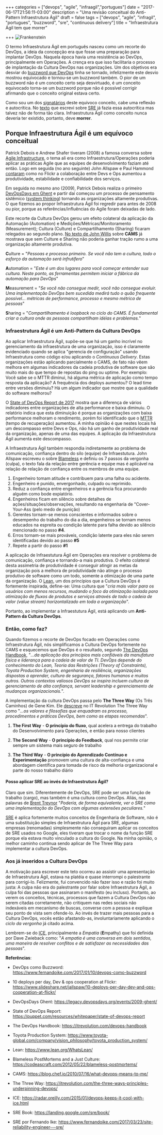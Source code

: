 +++
categories = ["devops", "agile", "infraagil","portugues"]
date = "2017-06-17T21:56:11-03:00"
description = "Uma revisão conceitual do Anti-Pattern Infraestrutura Ágil"
draft = false
tags = ["devops", "agile", "infragil", "portugues", "buzzword", "sre", "continuous delivery"]
title = "Infraestrutura Ágil tem que morrer"

+++
![Frankenstein](/images/Boris_Karloff_as_Frankenstein's_monster.jpg)

O termo Infraestrutura Ágil em português nasceu como um recorte do DevOps, a ideia da concepção era que fosse uma preparação para implantar DevOps. Naquela época havia uma resistência ao DevOps, principalmente em Operações. A crença era que isso facilitaria o processo de implantação da Cultura DevOps nas organizações. Um dos objetivos era desviar do [buzzword que DevOps](https://www.fernandoike.com/2017/01/10/devops-como-buzzword) tinha se tornado, infelizmente este desvio mostrou equivocado e tornou-se um buzzword também. O pior de um buzzword não é um conceito certo seja desvirtuado, é um conceito equivocado torna-se um buzzword porque não é possível corrigir afirmando que o conceito original estava certo.

Como sou um dos [signatários](https://web.archive.org/web/20160818034746/https://infraagil.io:80/alliance/) deste equivoco conceito, cabe uma reflexão e autocrítica. No [texto](https://www.fernandoike.com/2017/03/23/site-reliability-engineer---sre/) que escrevi sobre [SRE](https://www.fernandoike.com/2017/03/23/site-reliability-engineer---sre/) já fazia essa autocrítica mas talvez não de forma tão clara. Infraestrutura Ágil como conceito nunca deveria ter existido, portanto, deve **morrer**.

## Porque Infraestrutura Ágil é um equívoco conceitual

Patrick Debois e Andrew Shafer tiveram (2008) a famosa conversa sobre [Agile Infrastructure](https://www.jedi.be/presentations/agile-infrastructure-agile2008.pdf), o tema ali era como Infraestrutura/Operações poderia aplicar as práticas Agile que as equipes de desenvolvimento faziam até então. Logo em seguida (no ano seguinte) John Allspaw e Paul Hammond [contaram](https://www.slideshare.net/jallspaw/10-deploys-per-day-dev-and-ops-cooperation-at-flickr/) como no Flickr a colaboração entre Devs e Ops aumentou a produtividade, estabilidade e confiabilidade dos serviços.

Em seguida no mesmo ano (2009), Patrick Debois realiza o primeiro [DevOpsDays em Ghent](https://legacy.devopsdays.org/events/2009-ghent/) e partir daí começou um processo de pensamento sistêmico ([system thinking](https://www.systemicleadershipinstitute.org/systemic-leadership/theories/basic-principles-of-systems-thinking-as-applied-to-management-and-leadership-2/)) tornando as organizações altamente produtivas. O que fizemos ao propor Infraestrutura Ágil foi regredir para antes de 2008 ou pior, porque as referências/influências do Agile foram deixadas de lado.

Este recorte da Cultura DevOps gerou um efeito colateral da aplicação da Automação (Automation) e Medições/Métricas/Monitoramento (Measurement); Cultura (Culture) e Compartilhamento (Sharing) ficaram relegados ao segundo plano. [No texto de John Willis](https://blog.chef.io/2010/07/16/what-devops-means-to-me/) sobre **CAMS** já mostrava que sem Culture e Sharing não poderia ganhar tração rumo a uma organização altamente produtiva.

**C**ulture = "*Pessoas e processo primeiro. Se você não tem a cultura, todo o esforço da automação será infrutífero*"

**A**utomation = "*Este é um dos lugares para você começar entender sua cultura. Neste ponto, as ferramentas permitem iniciar a fábrica da automação para DevOps*"

**M**easurement = "*Se você não consegue medir, você não consegue evoluir. Uma implementação DevOps bem sucedida medirá tudo o quão frequente possível… métricas de performance, processo e mesmo métrica de pessoas*"

**S**haring = "*Compartilhamento é loopback no ciclo do CAMS. É fundamental criar a cultura onde as pessoas compartilham idéias e problemas.*"

### Infraestrutura Ágil é um Anti-Pattern da Cultura DevOps

Ao aplicar Infraestrutura Ágil, supõe-se que há um ganho incrível no gerenciamento da infraestrutura de uma organização, isso é claramente evidenciado quando se aplica "gerencia de configuração" usando Infraestrutura como código e/ou aplicando o *Continuous Delivery*. Estas organizações estão aplicando parcialmente o CAMS, de fato não vêem melhora em algumas indicadores da cadeia produtiva de software que são muito mais do que tempo de repostas do ping ou uptime. Por exemplo: Você sabe se o MTTR diminui, há alguma métrica de aplicação como tempo resposta da aplicação? A frequência dos deploys aumentou? O lead time entre versões diminuiu? Há um algum indicador que mostre que a qualidade do software melhorou?

O [State of DevOps Report de 2017](https://puppet.com/resources/whitepaper/state-of-devops-report) mostra que a diferença de vários indicadores entre organizações de alta performance e baixa diminuiu. O relatório indica que esta diminuição é porque as organizações com baixa performance melhoram o rendimento, porém foi identificado que o [MTTR](https://www.bb-elec.com/Learning-Center/All-White-Papers/Fiber/MTBF,-MTTR,-MTTF,-FIT-Explanation-of-Terms/MTBF-MTTR-MTTF-FIT-10262012-pdf.pdf) (tempo de recuperação) aumentou. A minha opinião é que nestes locais há um descompasso entre Devs e Ops, não há um ganho de produtividade real da organização, apenas de uma das equipes. A aplicação da Infraestrutura Ágil aumenta este descompasso.

A Infraestrutura Ágil também respondia indiretamente ao problema de comunicação, confiança dentro do silo (equipe) de Infraestutura. John Allspaw escreveu o sobre [Blameless](https://codeascraft.com/2012/05/22/blameless-postmortems/) e definiu os 7 passos da vergonha (culpa), o texto fala da relação entre gerência e equipe mas é aplicável na relação de relação de confiança entre os membros de uma equipe.

1. Engenheiro tomam atitude e contribuem para uma falha ou acidente.
2. Engenheiro é punido, envergonhado, culpado ou reprimido.
3. Reduz a confiança entre engenheiros e a gerência fica procurando alguém como bode expiatório.
4. Engenheiros ficam em silêncio sobre detalhes de ações/situações/observações, resultando na engenharia de "Cover-Your-Ass (pelo medo de punição)
5. Gerentes tornam-se menos conscientes e informados sobre o desempenho do trabalho do dia a dia, engenheiros se tornam menos educados na espreita ou condição latente para falha devido ao silêncio mencionado no passo **#4**.
6. Erros tornam-se mais prováveis, condição latente para eles não serem identificadas devido ao passo **#5**
7. Repete a partir do passo **#1**

A aplicação de Infraestutura Ágil em Operações era resolver o problema de comunicação, confiança e tornando-a mais produtiva. O efeito colateral desta assimetria de produtividade é conseguir atingir as metas da organização pois a melhora de produtividade não atinge o processo produtivo de software como um todo, somente a otimização de uma parte da organização. O [Lean](https://www.lean.org/WhatsLean/), um dos princípios que a Cultura DevOps é fortemente inspirada, define-se: Uma cultura que "*cria mais valor para os usuários com menos recursos, mudando o foco da otimização isolada para otimização de fluxos de produtos e serviços através de todo o cadeia de valor (value stream) horizontalizado em toda a organização*".

Portanto, ao implementar a Infraestutura Ágil, está aplicando um **Anti-Pattern da Cultura DevOps**.

### Então, como faz?

Quando fizemos o recorte de DevOps focado em Operações como Infraestrutura Ágil, nós simplificamos a Cultura DevOps fortemente no CAMS e esquecemos que DevOps é o resultado, segundo [The DevOps Handbook](https://itrevolution.com/devops-handbook), "*...da aplicação dos princípios mais confiáveis da manufatura física e liderança para a cadeia de valor de TI. DevOps depende do conhecimento do Lean, Teoria das Restrições (Theory of Constraints), Toyota Production System, engenharia de resiliência, organizações dispostas a aprender, cultura de segurança, fatores humanos e muitos outros. Outros contextos valiosos DevOps se inspira incluem cultura de gerenciamento de alta confiança, servant leadership e gerenciamento de mudanças organizacionais.*".

A implementação da cultura DevOps passa pelo **The Three Way** (Os Três Caminhos) de Gene Kim. Ele [descreve](https://itrevolution.com/the-three-ways-principles-underpinning-devops/) no IT Revolution The Three Way como "*...os valores e filosofias que enquadram os processo, procedimentos e práticas DevOps, bem como as etapas recomendas*".

1. **The First Way** - **O princípio do fluxo**, qual acelera a entrega do trabalho do Desenvolvimento para Operações, e então para nosso clientes

2. **The Second Way** - **O princípio do Feedback**, qual nos permite criar sempre um sistema mais seguro de trabalho

3. **The Third Way** - **O princípio do Aprendizado Contínuo e Experimentação** promovem uma cultura de alta-confiança e uma abordagem científica para tomada de risco da melhoria organizacional e parte do nosso trabalho diário

#### Posso aplicar SRE ao invés de Infraestrutura Ágil?

Claro que sim. Diferentemente de DevOps, SRE pode ser uma função de trabalho (cargo), mas também é uma cultura como DevOps. Aliás, nas palavras de [Brent Treynor](https://www.fernandoike.com/2017/03/23/site-reliability-engineer---sre/) "*Poderia, de forma equivalente, ver o SRE como uma implementação do DevOps com algumas extensões peculiares.*"

[SRE](https://landing.google.com/sre/book/) é aplica fortemente muitos conceitos de Engenharia de Software, não é uma substituição simples de Infraestrutura Ágil para SRE, algumas empresas (renomadas) simplesmente não conseguiram aplicar os conceitos de SRE usados no Google, eles tiveram que trocar o nome da função SRE porque ela estava muito vinculado a cultura do Google. Na minha opinião, o melhor caminho continua sendo aplicar de The Three Way para implementar a cultura DevOps.

### Aos já inseridos a Cultura DevOps

A motivação para escrever este teto ocorreu ao assistir uma apresentação de Infraestrutura Ágil, estava na platéia e quase interrompi o palestrante para corrigi-lo. Felizmente, fui convencido não fazer isso e razão foi muito justa: A culpa não era do palestrante por falar sobre Infraestrutura Ágil, a culpa foi das pessoas que assinaram o manifesto (eu incluso). Portanto, ao verem os conceitos, técnicas, processos que fazem a Cultura DevOps não serem citadas corretamente, não critiquem nas redes sociais não indexáveis em mecanismo de buscas, converse com a pessoa e explique seu ponto de vista sem ofende-lo. Ao invés de trazer mais pessoas para a Cultura DevOps, vocês estão afastando-as, involuntariamente aplicando o *ciclo da vergonha* já citado acima.

Lembrem-se do [ICE](https://radar.oreilly.com/2015/01/devops-keeps-it-cool-with-ice.html), principalmente a *Empatia* (**E**mpathy) que foi definida por Dave Zwieback como: "*A empatia é uma conversa em dois sentidos, uma maneira de resolver conflitos e de satisfazer as necessidades das pessoas*".

**Referências**:

- DevOps como Buzzword: https://www.fernandoike.com/2017/01/10/devops-como-buzzword

- 10 deploys per day, Dev & ops cooperation at Flickr:  https://www.slideshare.net/jallspaw/10-deploys-per-day-dev-and-ops-cooperation-at-flickr/

- DevOpsDays Ghent: https://legacy.devopsdays.org/events/2009-ghent/

- State of DevOps Report: https://puppet.com/resources/whitepaper/state-of-devops-report

- The DevOps Handbook: https://itrevolution.com/devops-handbook

- Toyota Production System:  https://www.toyota-global.com/company/vision_philosophy/toyota_production_system/

- Lean: https://www.lean.org/WhatsLean/

- Blameless PostMortems and a Just Culture: https://codeascraft.com/2012/05/22/blameless-postmortems/

- CAMS: https://blog.chef.io/2010/07/16/what-devops-means-to-me/

- The Three Way:  https://itrevolution.com/the-three-ways-principles-underpinning-devops/

- ICE: https://radar.oreilly.com/2015/01/devops-keeps-it-cool-with-ice.html

- SRE Book: https://landing.google.com/sre/book/

- SRE por Fernando Ike: https://www.fernandoike.com/2017/03/23/site-reliability-engineer---sre/
